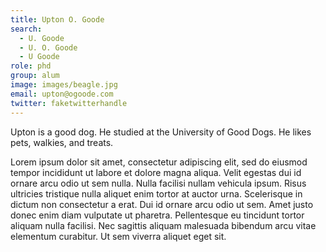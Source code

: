 ```yaml
---
title: Upton O. Goode
search:
  - U. Goode
  - U. O. Goode
  - U Goode
role: phd
group: alum
image: images/beagle.jpg
email: upton@ogoode.com
twitter: faketwitterhandle
---
```


Upton is a good dog.
He studied at the University of Good Dogs.
He likes pets, walkies, and treats.

Lorem ipsum dolor sit amet, consectetur adipiscing elit, sed do eiusmod tempor incididunt ut labore et dolore magna aliqua.
Velit egestas dui id ornare arcu odio ut sem nulla.
Nulla facilisi nullam vehicula ipsum.
Risus ultricies tristique nulla aliquet enim tortor at auctor urna.
Scelerisque in dictum non consectetur a erat.
Dui id ornare arcu odio ut sem.
Amet justo donec enim diam vulputate ut pharetra.
Pellentesque eu tincidunt tortor aliquam nulla facilisi.
Nec sagittis aliquam malesuada bibendum arcu vitae elementum curabitur.
Ut sem viverra aliquet eget sit.
